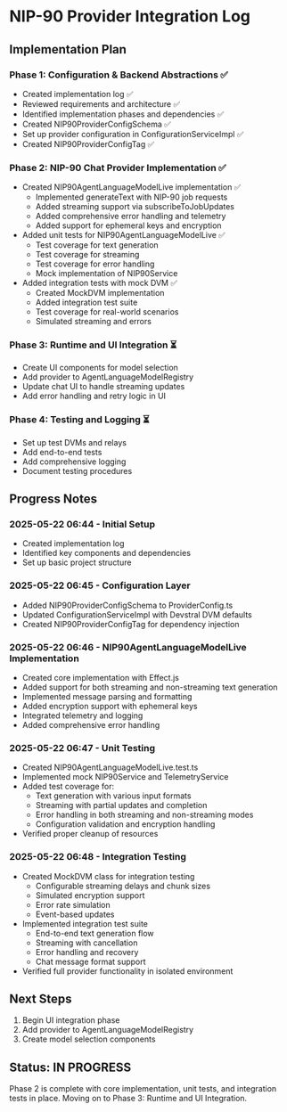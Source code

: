 # NIP-90 Provider Integration Log

## Implementation Plan

### Phase 1: Configuration & Backend Abstractions ✅
- Created implementation log ✅
- Reviewed requirements and architecture ✅
- Identified implementation phases and dependencies ✅
- Created NIP90ProviderConfigSchema ✅
- Set up provider configuration in ConfigurationServiceImpl ✅
- Created NIP90ProviderConfigTag ✅

### Phase 2: NIP-90 Chat Provider Implementation ✅
- Created NIP90AgentLanguageModelLive implementation ✅
  - Implemented generateText with NIP-90 job requests
  - Added streaming support via subscribeToJobUpdates
  - Added comprehensive error handling and telemetry
  - Added support for ephemeral keys and encryption
- Added unit tests for NIP90AgentLanguageModelLive ✅
  - Test coverage for text generation
  - Test coverage for streaming
  - Test coverage for error handling
  - Mock implementation of NIP90Service
- Added integration tests with mock DVM ✅
  - Created MockDVM implementation
  - Added integration test suite
  - Test coverage for real-world scenarios
  - Simulated streaming and errors

### Phase 3: Runtime and UI Integration ⏳
- Create UI components for model selection
- Add provider to AgentLanguageModelRegistry
- Update chat UI to handle streaming updates
- Add error handling and retry logic in UI

### Phase 4: Testing and Logging ⏳
- Set up test DVMs and relays
- Add end-to-end tests
- Add comprehensive logging
- Document testing procedures

## Progress Notes

### 2025-05-22 06:44 - Initial Setup
- Created implementation log
- Identified key components and dependencies
- Set up basic project structure

### 2025-05-22 06:45 - Configuration Layer
- Added NIP90ProviderConfigSchema to ProviderConfig.ts
- Updated ConfigurationServiceImpl with Devstral DVM defaults
- Created NIP90ProviderConfigTag for dependency injection

### 2025-05-22 06:46 - NIP90AgentLanguageModelLive Implementation
- Created core implementation with Effect.js
- Added support for both streaming and non-streaming text generation
- Implemented message parsing and formatting
- Added encryption support with ephemeral keys
- Integrated telemetry and logging
- Added comprehensive error handling

### 2025-05-22 06:47 - Unit Testing
- Created NIP90AgentLanguageModelLive.test.ts
- Implemented mock NIP90Service and TelemetryService
- Added test coverage for:
  - Text generation with various input formats
  - Streaming with partial updates and completion
  - Error handling in both streaming and non-streaming modes
  - Configuration validation and encryption handling
- Verified proper cleanup of resources

### 2025-05-22 06:48 - Integration Testing
- Created MockDVM class for integration testing
  - Configurable streaming delays and chunk sizes
  - Simulated encryption support
  - Error rate simulation
  - Event-based updates
- Implemented integration test suite
  - End-to-end text generation flow
  - Streaming with cancellation
  - Error handling and recovery
  - Chat message format support
- Verified full provider functionality in isolated environment

## Next Steps
1. Begin UI integration phase
2. Add provider to AgentLanguageModelRegistry
3. Create model selection components

## Status: IN PROGRESS
Phase 2 is complete with core implementation, unit tests, and integration tests in place. Moving on to Phase 3: Runtime and UI Integration.
